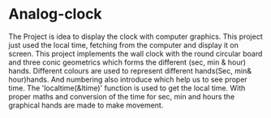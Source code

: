 # Analog-clock

The Project is idea to display the clock with computer graphics.  This project just used the local time, fetching from the computer and display it on screen. This project  implements the wall clock with the round circular board and three conic geometrics which forms the different (sec, min & hour) hands.
Different colours are used to represent different hands(Sec, min& hour)hands.
And numbering also introduce which help
us to see proper time.
The 'localtime(&ltime)'  function is used to get the local time. With proper maths and conversion of the time for sec, min and hours the graphical hands are made to make movement.
